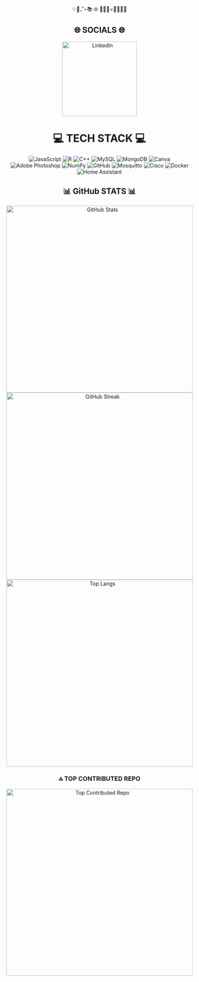 <div align="center">
  ✨🔣₊˚⋆📚 🌐 👩🏻‍🏫=👩🏻‍💻💟

   ## 🌐 SOCIALS 🌐
  
  <a href="https://linkedin.com/in/Carmen Huitron"><img src="https://img.shields.io/badge/LinkedIn-%230077B5.svg?logo=linkedin&logoColor=white" alt="LinkedIn" width="200"></a>

   # 💻 TECH STACK 💻
  <img src="https://img.shields.io/badge/javascript-%23323330.svg?style=for-the-badge&logo=javascript&logoColor=%23F7DF1E" alt="JavaScript" />
  <img src="https://img.shields.io/badge/r-%23276DC3.svg?style=for-the-badge&logo=r&logoColor=white" alt="R" />
  <img src="https://img.shields.io/badge/c++-%2300599C.svg?style=for-the-badge&logo=c%2B%2B&logoColor=white" alt="C++" />
  <img src="https://img.shields.io/badge/mysql-4479A1.svg?style=for-the-badge&logo=mysql&logoColor=white" alt="MySQL" />
  <img src="https://img.shields.io/badge/MongoDB-%234ea94b.svg?style=for-the-badge&logo=mongodb&logoColor=white" alt="MongoDB"/>
  <img src="https://img.shields.io/badge/Canva-%2300C4CC.svg?style=for-the-badge&logo=Canva&logoColor=white" alt="Canva"/>
  <img src="https://img.shields.io/badge/adobe%20photoshop-%2331A8FF.svg?style=for-the-badge&logo=adobe%20photoshop&logoColor=white" alt="Adobe Photoshop" />
  <img src="https://img.shields.io/badge/numpy-%23013243.svg?style=for-the-badge&logo=numpy&logoColor=white" alt="NumPy" />
  <img src="https://img.shields.io/badge/github-%23121011.svg?style=for-the-badge&logo=github&logoColor=white" alt="GitHub"/>
  <img src="https://img.shields.io/badge/mosquitto-%233C5280.svg?style=for-the-badge&logo=eclipsemosquitto&logoColor=white" alt="Mosquitto" />
  <img src="https://img.shields.io/badge/cisco-%23049fd9.svg?style=for-the-badge&logo=cisco&logoColor=black" alt="Cisco"/>
  <img src="https://img.shields.io/badge/docker-%230db7ed.svg?style=for-the-badge&logo=docker&logoColor=white" alt="Docker"/>
  <img src="https://img.shields.io/badge/home%20assistant-%2341BDF5.svg?style=for-the-badge&logo=home-assistant&logoColor=white" alt="Home Assistant" />

  ## 📊 GitHub STATS 📊
  <img src="https://github-readme-stats.vercel.app/api?username=carmen09h&theme=dark&hide_border=false&include_all_commits=false&count_private=false" alt="GitHub Stats" width="500"/><br/>
  <img src="https://github-readme-streak-stats.herokuapp.com/?user=carmen09h&theme=dark&hide_border=false" alt="GitHub Streak" width="500"/><br/>
  <img src="https://github-readme-stats.vercel.app/api/top-langs/?username=carmen09h&theme=dark&hide_border=false&include_all_commits=false&count_private=false&layout=compact" alt="Top Langs" width="500"/>

  ### 🔝 TOP CONTRIBUTED REPO
  <img src="https://github-contributor-stats.vercel.app/api?username=carmen09h&limit=5&theme=dark&combine_all_yearly_contributions=true" alt="Top Contributed Repo" width="500"/>
</div>
